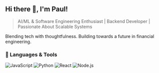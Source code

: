 ## Hi there 👋, I'm Paul!

> AI/ML & Software Engineering Enthusiast | Backend Developer | Passionate About Scalable Systems

Blending tech with thoughtfulness. Building towards a future in financial engineering.

### 🔧 Languages & Tools
![JavaScript](https://img.shields.io/badge/-JavaScript-black?style=flat-square&logo=javascript)
![Python](https://img.shields.io/badge/-Python-black?style=flat-square&logo=Python)
![React](https://img.shields.io/badge/-React-black?style=flat-square&logo=react)
![Node.js](https://img.shields.io/badge/-Node.js-black?style=flat-square&logo=node.js)

<!--

- 🔭 I’m currently working on [project name]
- 🌱 I’m currently learning [technologies, tools]
- 👯 I’m looking to collaborate on [topic or type of projects]
- 💬 Ask me about [topics]
- 📫 How to reach me: [email / LinkedIn / GitHub profile links]

-->

<!--
**Paul-Tunda/Paul-Tunda** is a ✨ _special_ ✨ repository because its `README.md` (this file) appears on your GitHub profile.

Here are some ideas to get you started:

- 🔭 I’m currently working on ...
- 🌱 I’m currently learning ...
- 👯 I’m looking to collaborate on ...
- 🤔 I’m looking for help with ...
- 💬 Ask me about ...
- 📫 How to reach me: ...
- 😄 Pronouns: ...
- ⚡ Fun fact: ...
-->

<!--
# 👋 Hi, I'm [Your Name]

> "Your tagline or mission statement here"



## 🔧 Languages & Tools
![JavaScript](https://img.shields.io/badge/-JavaScript-black?style=flat-square&logo=javascript)
![Python](https://img.shields.io/badge/-Python-black?style=flat-square&logo=Python)
![React](https://img.shields.io/badge/-React-black?style=flat-square&logo=react)
![Node.js](https://img.shields.io/badge/-Node.js-black?style=flat-square&logo=node.js)
<!-- Add more as needed -->
<!--

## 📊 GitHub Stats
![Your Name's GitHub stats](https://github-readme-stats.vercel.app/api?username=your-username&show_icons=true&theme=dark)

-->

